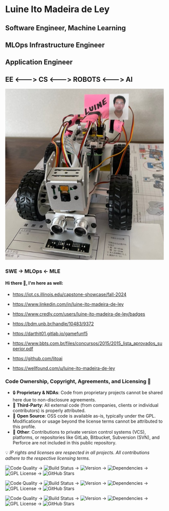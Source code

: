 # Luine Ito Madeira de Ley

## Software Engineer, Machine Learning 

## MLOps Infrastructure Engineer 

## Application Engineer

## EE <---> CS <---> ROBOTS <---> AI

![Rover](Rover.jpg)

### SWE -> MLOps <- MLE

#### Hi there 👋, I'm here as well:

- https://iot.cs.illinois.edu/capstone-showcase/fall-2024

- https://www.linkedin.com/in/luine-ito-madeira-de-ley

- https://www.credly.com/users/luine-ito-madeira-de-ley/badges

- https://bdm.unb.br/handle/10483/9372

- https://darthit01.gitlab.io/gamefunf5

- https://www.bbts.com.br/files/concursos/2015/2015_lista_aprovados_superior.pdf

- https://github.com/litoai

- https://wellfound.com/u/luine-ito-madeira-de-ley




### Code Ownership, Copyright, Agreements, and Licensing 🔐

- 🔒 **Proprietary & NDAs**: Code from proprietary projects cannot be shared here due to non-disclosure agreements.
- 🤝 **Third-Party**: All external code (from companies, clients or individual contributors) is properly attributed.
- 🌱 **Open Source**: OSS code is available as-is, typically under the GPL. Modifications or usage beyond the license terms cannot be attributed to this profile.
- 🔗 **Other**: Contributions to private version control systems (VCS), platforms, or repositories like GitLab, Bitbucket, Subversion (SVN), and Perforce are not included in this public repository.

💡 *IP rights and licenses are respected in all projects. All contributions adhere to the respective licensing terms.*

![Code Quality](https://img.shields.io/badge/Code%20Quality-A-blue?style=for-the-badge)
->
![Build Status](https://img.shields.io/badge/Build-Passing-brightgreen?style=for-the-badge)
->
![Version](https://img.shields.io/badge/Version-1.0.0-purple?style=for-the-badge)
->
![Dependencies](https://img.shields.io/badge/Dependencies-Up%20To%20Date-brightgreen?style=for-the-badge)
->
![GPL License](https://img.shields.io/badge/License-GPL%20v3-yellow?style=for-the-badge)
->
![GitHub Stars](https://img.shields.io/badge/Stars-5000-blue?style=for-the-badge)

![Code Quality](https://img.shields.io/badge/Code%20Quality-A-blue?style=plastic)
->
![Build Status](https://img.shields.io/badge/Build-Passing-brightgreen?style=plastic)
->
![Version](https://img.shields.io/badge/Version-1.0.0-purple?style=plastic)
->
![Dependencies](https://img.shields.io/badge/Dependencies-Up%20To%20Date-brightgreen?style=plastic)
->
![GPL License](https://img.shields.io/badge/License-GPL%20v3-yellow?style=plastic)
->
![GitHub Stars](https://img.shields.io/badge/Stars-5000-blue?style=plastic)

![Code Quality](https://img.shields.io/badge/Code%20Quality-A-blue?style=flat)
->
![Build Status](https://img.shields.io/badge/Build-Passing-brightgreen?style=flat)
->
![Version](https://img.shields.io/badge/Version-1.0.0-purple?style=flat)
->
![Dependencies](https://img.shields.io/badge/Dependencies-Up%20To%20Date-brightgreen?style=flat)
->
![GPL License](https://img.shields.io/badge/License-GPL%20v3-yellow?style=flat)
->
![GitHub Stars](https://img.shields.io/badge/Stars-5000-blue?style=flat)

<!--
**DarthIt0/DarthIt0** is a ✨ _special_ ✨ repository because its `README.md` (this file) appears on your GitHub profile.

Here are some ideas to get you started:

- 🔭 I’m currently working on ...
- 🌱 I’m currently learning ...
- 👯 I’m looking to collaborate on ...
- 🤔 I’m looking for help with ...
- 💬 Ask me about ...
- 📫 How to reach me: ...
- 😄 Pronouns: ...
- ⚡ Fun fact: ...
-->
